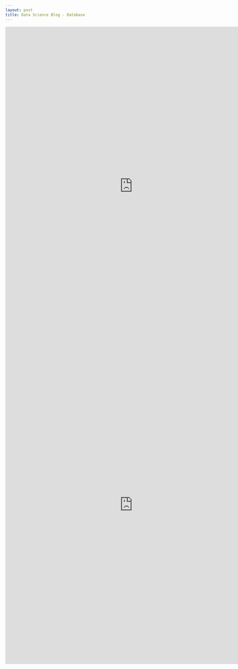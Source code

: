 ```yaml
---
layout: post
title: Data Science Blog - Database 
---
```


<iframe width="800" height="1000" src="https://datageneration.shinyapps.io/NBAplayers/?_ga=2.208746194.1737820393.1651175339-1372601737.1651175339" frameborder="0" allowfullscreen></iframe>


<iframe width="800" height="1000" src="https://datageneration.shinyapps.io/Shiny_ex1/?_ga=2.158127807.483113293.1637812383-1785553739.1637812383" frameborder="0" allowfullscreen></iframe>
